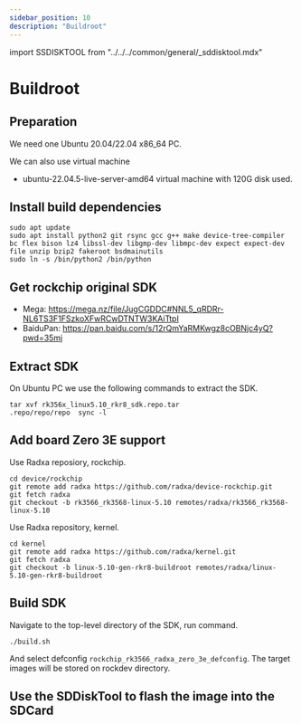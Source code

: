```yaml
---
sidebar_position: 10
description: "Buildroot"
---
```


import SSDISKTOOL from "../../../common/general/\_sddisktool.mdx"

# Buildroot

## Preparation

We need one Ubuntu 20.04/22.04 x86_64 PC.

We can also use virtual machine

- ubuntu-22.04.5-live-server-amd64 virtual machine with 120G disk used.

## Install build dependencies

```
sudo apt update
sudo apt install python2 git rsync gcc g++ make device-tree-compiler bc flex bison lz4 libssl-dev libgmp-dev libmpc-dev expect expect-dev file unzip bzip2 fakeroot bsdmainutils
sudo ln -s /bin/python2 /bin/python
```

## Get rockchip original SDK

- Mega: https://mega.nz/file/JugCGDDC#NNL5_qRDRr-NL6TS3F1FSzkoXFwRCwDTNTW3KAiTtpI
- BaiduPan: https://pan.baidu.com/s/12rQmYaRMKwgz8cOBNjc4yQ?pwd=35mj

## Extract SDK

On Ubuntu PC we use the following commands to extract the SDK.

```
tar xvf rk356x_linux5.10_rkr8_sdk.repo.tar
.repo/repo/repo  sync -l
```

## Add board Zero 3E support

Use Radxa reposiory, rockchip.

```
cd device/rockchip
git remote add radxa https://github.com/radxa/device-rockchip.git
git fetch radxa
git checkout -b rk3566_rk3568-linux-5.10 remotes/radxa/rk3566_rk3568-linux-5.10
```

Use Radxa repository, kernel.

```
cd kernel
git remote add radxa https://github.com/radxa/kernel.git
git fetch radxa
git checkout -b linux-5.10-gen-rkr8-buildroot remotes/radxa/linux-5.10-gen-rkr8-buildroot
```

## Build SDK

Navigate to the top-level directory of the SDK, run command.

```
./build.sh
```

And select defconfig `rockchip_rk3566_radxa_zero_3e_defconfig`.
The target images will be stored on rockdev directory.

## Use the SDDiskTool to flash the image into the SDCard

<SSDISKTOOL />

